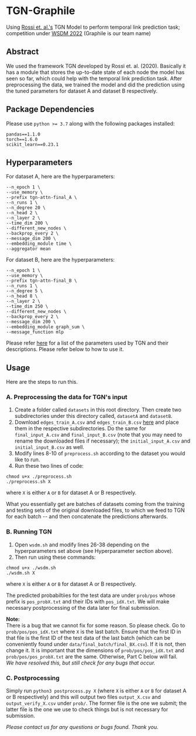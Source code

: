 # TGN-Graphile
Using <a href="https://github.com/twitter-research/tgn">Rossi et. al.'s</a> TGN Model to perform temporal link prediction task; competition under <a href="https://www.dgl.ai/WSDM2022-Challenge/">WSDM 2022</a>  (Graphile is our team name)

## Abstract
We used the framework TGN developed by Rossi et. al. (2020). Basically it has a module that stores the up-to-date state of each node the model has seen so far, which could help with the temporal link prediction task. After preprocessing the data, we trained the model and did the prediction using the tuned parameters for dataset A and dataset B respectively.

## Package Dependencies
Please use ```python >= 3.7``` along with the following packages installed:
```
pandas==1.1.0
torch==1.6.0
scikit_learn==0.23.1
```


## Hyperparameters
For dataset A, here are the hyperparameters:
```
--n_epoch 1 \
--use_memory \
--prefix tgn-attn-final_A \
--n_runs 1 \
--n_degree 20 \
--n_head 2 \
--n_layer 2 \
--time_dim 200 \
--different_new_nodes \
--backprop_every 2 \
--message_dim 200 \
--embedding_module time \
--aggregator mean
```
For dataset B, here are the hyperparameters:
```
--n_epoch 1 \
--use_memory \
--prefix tgn-attn-final_B \
--n_runs 1 \
--n_degree 5 \
--n_head 8 \
--n_layer 2 \
--time_dim 250 \
--different_new_nodes \
--backprop_every 2 \
--message_dim 200 \
--embedding_module graph_sum \
--message_function mlp
```
Please refer <a href="https://github.com/twitter-research/tgn#general-flags">here</a> for a list of the parameters used by TGN and their descriptions. Please refer below to how to use it.

## Usage
Here are the steps to run this.

### A. Preprocessing the data for TGN's input
1) Create a folder called ```datasets``` in this root directory. Then create two subdirectories under this directory called, ```datasetA``` and ```datasetB```.
2) Download ```edges_train_A.csv``` and ```edges_train_B.csv``` <a href="https://www.dgl.ai/WSDM2022-Challenge/">here</a> and place them in the respective subdirectories. Do the same for ```final_input_A.csv``` and ```final_input_B.csv``` (note that you may need to rename the downloaded files if necessary); the ```initial_input_A.csv``` and ```initial_input_B.csv``` as well.
3) Modify lines 8-10 of ```preprocess.sh``` according to the dataset you would like to run.
4) Run these two lines of code:
```
chmod u+x ./preprocess.sh
./preprocess.sh X
```
where ```X``` is either ```A``` or ```B``` for dataset A or B respectively.

What you essentially get are batches of datasets coming from the training and testing sets of the original downloaded files, to which we feed to TGN for each batch -- and then concatenate the predictions afterwards.

### B. Running TGN
1) Open ```wsdm.sh``` and modify lines 26-38 depending on the hyperparameters set above (see Hyperparameter section above).
2) Then run using these commands:
```
chmod u+x ./wsdm.sh
./wsdm.sh X
```
where ```X``` is either ```A``` or ```B``` for dataset A or B respectively.

The predicted probabiltiies for the test data are under ```prob/pos``` whose prefix is ```pos_probX.txt``` and their IDs with ```pos_idX.txt```. We will make necessary postprocessing of the data later for final submission.

<b>Note:</b> <br>
There is a bug that we cannot fix for some reason. So please check. Go to ```prob/pos/pos_idX.txt``` where ```X``` is the last batch. Ensure that the first ID in that file is the first ID of the test data of the last batch (which can be conveniently found under ```data/final_batch/final_BX.csv```). If it is not, then change it. It is important that the dimensions of ```prob/pos/pos_idX.txt``` and ```prob/pos/pos_probX.txt``` are the same. Otherwise, Part C below will fail. <br>
<i>We have resolved this, but still check for any bugs that occur.</i>

### C. Postprocessing
Simply run ```python3 postprocess.py X``` (where ```X``` is either ```A``` or ```B``` for dataset A or B respectively) and this will output two files ```output_X.csv``` and ```output_verify_X.csv``` under ```prob/```. The former file is the one we submit; the latter file is the one we use to check things but is not necessary for submission.

<i>Please contact us for any questions or bugs found. Thank you.</i> 


